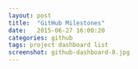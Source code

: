 ```yaml
---
layout: post
title:  "GitHub Milestones"
date:   2015-06-27 16:00:20
categories: github
tags: project dashboard list
screenshot: github-dashboard-8.jpg
---
```

